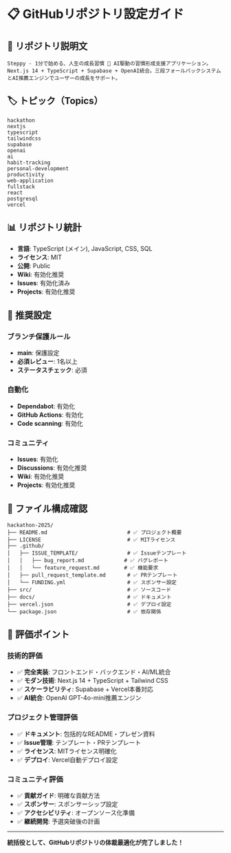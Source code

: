 # 📋 GitHubリポジトリ設定ガイド

## 🎯 リポジトリ説明文
```
Steppy - 1分で始める、人生の成長習慣 🚀 AI駆動の習慣形成支援アプリケーション。Next.js 14 + TypeScript + Supabase + OpenAI統合。三段フォールバックシステムとAI推薦エンジンでユーザーの成長をサポート。
```

## 🏷️ トピック（Topics）
```
hackathon
nextjs
typescript
tailwindcss
supabase
openai
ai
habit-tracking
personal-development
productivity
web-application
fullstack
react
postgresql
vercel
```

## 📊 リポジトリ統計
- **言語**: TypeScript (メイン), JavaScript, CSS, SQL
- **ライセンス**: MIT
- **公開**: Public
- **Wiki**: 有効化推奨
- **Issues**: 有効化済み
- **Projects**: 有効化推奨

## 🔧 推奨設定

### ブランチ保護ルール
- **main**: 保護設定
- **必須レビュー**: 1名以上
- **ステータスチェック**: 必須

### 自動化
- **Dependabot**: 有効化
- **GitHub Actions**: 有効化
- **Code scanning**: 有効化

### コミュニティ
- **Issues**: 有効化
- **Discussions**: 有効化推奨
- **Wiki**: 有効化推奨
- **Projects**: 有効化推奨

## 📁 ファイル構成確認
```
hackathon-2025/
├── README.md                          # ✅ プロジェクト概要
├── LICENSE                            # ✅ MITライセンス
├── .github/
│   ├── ISSUE_TEMPLATE/                # ✅ Issueテンプレート
│   │   ├── bug_report.md             # ✅ バグレポート
│   │   └── feature_request.md        # ✅ 機能要求
│   ├── pull_request_template.md       # ✅ PRテンプレート
│   └── FUNDING.yml                    # ✅ スポンサー設定
├── src/                               # ✅ ソースコード
├── docs/                              # ✅ ドキュメント
├── vercel.json                        # ✅ デプロイ設定
└── package.json                       # ✅ 依存関係
```

## 🎯 評価ポイント

### 技術的評価
- ✅ **完全実装**: フロントエンド・バックエンド・AI/ML統合
- ✅ **モダン技術**: Next.js 14 + TypeScript + Tailwind CSS
- ✅ **スケーラビリティ**: Supabase + Vercel本番対応
- ✅ **AI統合**: OpenAI GPT-4o-mini推薦エンジン

### プロジェクト管理評価
- ✅ **ドキュメント**: 包括的なREADME・プレゼン資料
- ✅ **Issue管理**: テンプレート・PRテンプレート
- ✅ **ライセンス**: MITライセンス明確化
- ✅ **デプロイ**: Vercel自動デプロイ設定

### コミュニティ評価
- ✅ **貢献ガイド**: 明確な貢献方法
- ✅ **スポンサー**: スポンサーシップ設定
- ✅ **アクセシビリティ**: オープンソース化準備
- ✅ **継続開発**: 予選突破後の計画

---

**統括役として、GitHubリポジトリの体裁最適化が完了しました！**

